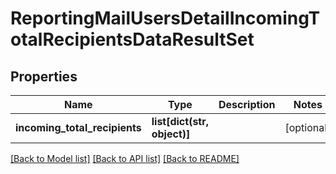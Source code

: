 # ReportingMailUsersDetailIncomingTotalRecipientsDataResultSet

## Properties
Name | Type | Description | Notes
------------ | ------------- | ------------- | -------------
**incoming_total_recipients** | **list[dict(str, object)]** |  | [optional] 

[[Back to Model list]](../README.md#documentation-for-models) [[Back to API list]](../README.md#documentation-for-api-endpoints) [[Back to README]](../README.md)

